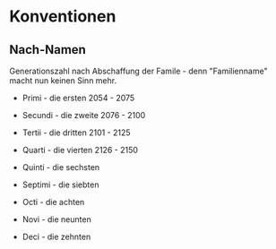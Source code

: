 # Konventionen



## Nach-Namen 
Generationszahl nach Abschaffung der Famile - denn "Familienname" macht nun keinen Sinn mehr.

- Primi - die ersten 2054 - 2075

- Secundi - die zweite 2076 - 2100

- Tertii - die dritten 2101 - 2125

- Quarti - die vierten 2126 - 2150

- Quinti - die sechsten

- Septimi - die siebten

- Octi - die achten

- Novi - die neunten

- Deci - die zehnten